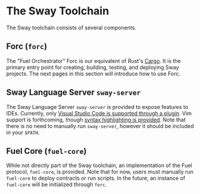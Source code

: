 # The Sway Toolchain

The Sway toolchain consists of several components.

## Forc (`forc`)

The "Fuel Orchestrator" Forc is our equivalent of Rust's [Cargo](https://doc.rust-lang.org/cargo/). It is the primary entry point for creating, building, testing, and deploying Sway projects. The next pages in this section will introduce how to use Forc.

## Sway Language Server `sway-server`

The Sway Language Server `sway-server` is provided to expose features to IDEs. Currently, only [Visual Studio Code is supported through a plugin](https://github.com/FuelLabs/sway-vscode-plugin). Vim support is forthcoming, though [syntax highlighting is provided](https://github.com/FuelLabs/sway.vim). Note that there is no need to manually run `sway-server`, however it should be included in your `$PATH`.

## Fuel Core (`fuel-core`)

While not directly part of the Sway toolchain, an implementation of the Fuel protocol, `fuel-core`, is provided. Note that for now, users must manually run `fuel-core` to deploy contracts or run scripts. In the future, an instance of `fuel-core` will be initialized through `forc`.
